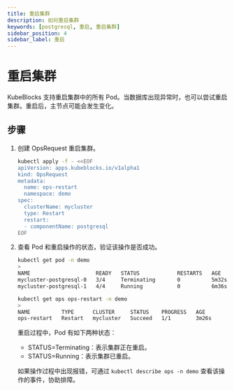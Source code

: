```yaml
---
title: 重启集群
description: 如何重启集群
keywords: [postgresql, 重启, 重启集群]
sidebar_position: 4
sidebar_label: 重启
---
```



# 重启集群

KubeBlocks 支持重启集群中的所有 Pod。当数据库出现异常时，也可以尝试重启集群。重启后，主节点可能会发生变化。

## 步骤

1. 创建 OpsRequest 重启集群。

   ```bash
   kubectl apply -f - <<EOF
   apiVersion: apps.kubeblocks.io/v1alpha1
   kind: OpsRequest
   metadata:
     name: ops-restart
     namespace: demo
   spec:
     clusterName: mycluster
     type: Restart 
     restart:
     - componentName: postgresql
   EOF
   ```

2. 查看 Pod 和重启操作的状态，验证该操作是否成功。

   ```bash
   kubectl get pod -n demo
   >
   NAME                     READY   STATUS            RESTARTS   AGE
   mycluster-postgresql-0   3/4     Terminating       0          5m32s
   mycluster-postgresql-1   4/4     Running           0          6m36s

   kubectl get ops ops-restart -n demo
   >
   NAME          TYPE      CLUSTER     STATUS    PROGRESS   AGE
   ops-restart   Restart   mycluster   Succeed   1/1        3m26s
   ```

   重启过程中，Pod 有如下两种状态：

   - STATUS=Terminating：表示集群正在重启。
   - STATUS=Running：表示集群已重启。

   如果操作过程中出现报错，可通过 `kubectl describe ops -n demo` 查看该操作的事件，协助排障。
